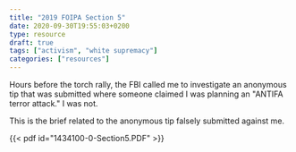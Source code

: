 ```yaml
---
title: "2019 FOIPA Section 5"
date: 2020-09-30T19:55:03+0200
type: resource
draft: true
tags: ["activism", "white supremacy"]
categories: ["resources"]
---
```


Hours before the torch rally, the FBI called me to investigate an anonymous tip that was submitted where someone claimed I was planning an "ANTIFA terror attack." I was not.

<!--more-->

This is the brief related to the anonymous tip falsely submitted against me.

{{< pdf id="1434100-0-Section5.PDF" >}}
